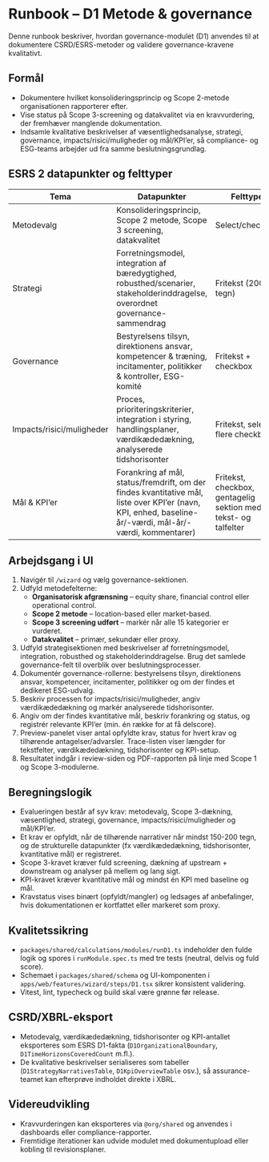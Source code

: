 # Runbook – D1 Metode & governance

Denne runbook beskriver, hvordan governance-modulet (D1) anvendes til at dokumentere CSRD/ESRS-metoder og validere governance-kravene kvalitativt.

## Formål

- Dokumentere hvilket konsolideringsprincip og Scope 2-metode organisationen rapporterer efter.
- Vise status på Scope 3-screening og datakvalitet via en kravvurdering, der fremhæver manglende dokumentation.
- Indsamle kvalitative beskrivelser af væsentlighedsanalyse, strategi, governance, impacts/risici/muligheder og mål/KPI’er, så compliance- og ESG-teams arbejder ud fra samme beslutningsgrundlag.

## ESRS 2 datapunkter og felttyper

| Tema | Datapunkter | Felttype |
| --- | --- | --- |
| Metodevalg | Konsolideringsprincip, Scope 2 metode, Scope 3 screening, datakvalitet | Select/checkbox |
| Strategi | Forretningsmodel, integration af bæredygtighed, robusthed/scenarier, stakeholderinddragelse, overordnet governance-sammendrag | Fritekst (2000 tegn) |
| Governance | Bestyrelsens tilsyn, direktionens ansvar, kompetencer & træning, incitamenter, politikker & kontroller, ESG-komité | Fritekst + checkbox |
| Impacts/risici/muligheder | Proces, prioriteringskriterier, integration i styring, handlingsplaner, værdikædedækning, analyserede tidshorisonter | Fritekst, select, flere checkboxe |
| Mål & KPI’er | Forankring af mål, status/fremdrift, om der findes kvantitative mål, liste over KPI’er (navn, KPI, enhed, baseline-år/-værdi, mål-år/-værdi, kommentarer) | Fritekst, checkbox, gentagelig sektion med tekst- og talfelter |

## Arbejdsgang i UI

1. Navigér til `/wizard` og vælg governance-sektionen.
2. Udfyld metodefelterne:
   - **Organisatorisk afgrænsning** – equity share, financial control eller operational control.
   - **Scope 2 metode** – location-based eller market-based.
   - **Scope 3 screening udført** – markér når alle 15 kategorier er vurderet.
   - **Datakvalitet** – primær, sekundær eller proxy.
3. Udfyld strategisektionen med beskrivelser af forretningsmodel, integration, robusthed og stakeholderinddragelse. Brug det samlede governance-felt til overblik over beslutningsprocesser.
4. Dokumentér governance-rollerne: bestyrelsens tilsyn, direktionens ansvar, kompetencer, incitamenter, politikker og om der findes et dedikeret ESG-udvalg.
5. Beskriv processen for impacts/risici/muligheder, angiv værdikædedækning og markér analyserede tidshorisonter.
6. Angiv om der findes kvantitative mål, beskriv forankring og status, og registrér relevante KPI’er (min. én række for at få delscore).
7. Preview-panelet viser antal opfyldte krav, status for hvert krav og tilhørende antagelser/advarsler. Trace-listen viser længder for tekstfelter, værdikædedækning, tidshorisonter og KPI-setup.
8. Resultatet indgår i review-siden og PDF-rapporten på linje med Scope 1 og Scope 3-modulerne.

## Beregningslogik

- Evalueringen består af syv krav: metodevalg, Scope 3-dækning, væsentlighed, strategi, governance, impacts/risici/muligheder og mål/KPI’er.
- Et krav er opfyldt, når de tilhørende narrativer når mindst 150-200 tegn, og de strukturelle datapunkter (fx værdikædedækning, tidshorisonter, kvantitative mål) er registreret.
- Scope 3-kravet kræver fuld screening, dækning af upstream + downstream og analyser på mellem og lang sigt.
- KPI-kravet kræver kvantitative mål og mindst én KPI med baseline og mål.
- Kravstatus vises binært (opfyldt/mangler) og ledsages af anbefalinger, hvis dokumentationen er kortfattet eller markeret som proxy.

## Kvalitetssikring

- `packages/shared/calculations/modules/runD1.ts` indeholder den fulde logik og spores i `runModule.spec.ts` med tre tests (neutral, delvis og fuld score).
- Schemaet i `packages/shared/schema` og UI-komponenten i `apps/web/features/wizard/steps/D1.tsx` sikrer konsistent validering.
- Vitest, lint, typecheck og build skal være grønne før release.

## CSRD/XBRL-eksport

- Metodevalg, værdikædedækning, tidshorisonter og KPI-antallet eksporteres som ESRS D1-fakta (`D1OrganizationalBoundary`, `D1TimeHorizonsCoveredCount` m.fl.).
- De kvalitative beskrivelser serialiseres som tabeller (`D1StrategyNarrativesTable`, `D1KpiOverviewTable` osv.), så assurance-teamet kan efterprøve indholdet direkte i XBRL.

## Videreudvikling

- Kravvurderingen kan eksporteres via `@org/shared` og anvendes i dashboards eller compliance-rapporter.
- Fremtidige iterationer kan udvide modulet med dokumentupload eller kobling til revisionsplaner.
